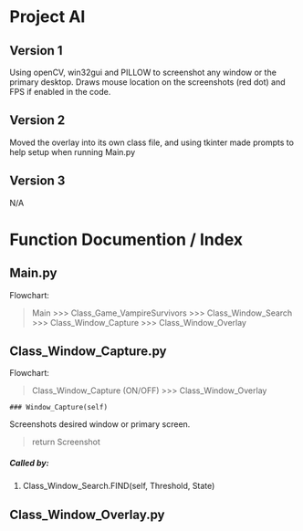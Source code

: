 # Project AI

## Version 1
Using openCV, win32gui and PILLOW to screenshot any window or the primary desktop.
Draws mouse location on the screenshots (red dot) and FPS if enabled in the code.

## Version 2
Moved the overlay into its own class file, and using tkinter made prompts to help setup when running Main.py

## Version 3
N/A

# Function Documention / Index
## Main.py
Flowchart:
> Main >>> Class_Game_VampireSurvivors >>> Class_Window_Search >>> Class_Window_Capture >>> Class_Window_Overlay


## Class_Window_Capture.py
Flowchart:
> Class_Window_Capture (ON/OFF) >>> Class_Window_Overlay

```
### Window_Capture(self)
```
Screenshots desired window or primary screen.
> return Screenshot
##### Called by:
1. Class_Window_Search.FIND(self, Threshold, State)

## Class_Window_Overlay.py

